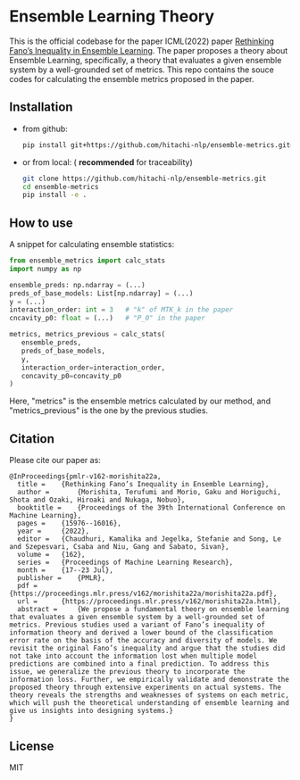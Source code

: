 # Ensemble Learning Theory
This is the official codebase for the paper ICML(2022) paper [Rethinking Fano’s Inequality in Ensemble Learning](https://arxiv.org/abs/2205.12683).
The paper proposes a theory about Ensemble Learning, specifically, a theory that evaluates a given ensemble system by a well-grounded set of metrics.
This repo contains the souce codes for calculating the ensemble metrics proposed in the paper.

## Installation
* from github:
    ```sh
    pip install git+https://github.com/hitachi-nlp/ensemble-metrics.git@master
    ```
* or from local: ( **recommended** for traceability)
    ```sh
    git clone https://github.com/hitachi-nlp/ensemble-metrics.git
    cd ensemble-metrics
    pip install -e .
    ```

## How to use
A snippet for calculating ensemble statistics:
```python
from ensemble_metrics import calc_stats
import numpy as np

ensemble_preds: np.ndarray = (...)
preds_of_base_models: List[np.ndarray] = (...)
y = (...)
interaction_order: int = 3   # "k" of MTK_k in the paper
cncavity_p0: float = (...)   # "P_0" in the paper

metrics, metrics_previous = calc_stats(
   ensemble_preds,
   preds_of_base_models,
   y,
   interaction_order=interaction_order,
   concavity_p0=concavity_p0
)
```
Here, "metrics" is the ensemble metrics calculated by our method, and "metrics_previous" is the one by the previous studies.

## Citation
Please cite our paper as:
```
@InProceedings{pmlr-v162-morishita22a,
  title = 	 {Rethinking Fano’s Inequality in Ensemble Learning},
  author =       {Morishita, Terufumi and Morio, Gaku and Horiguchi, Shota and Ozaki, Hiroaki and Nukaga, Nobuo},
  booktitle = 	 {Proceedings of the 39th International Conference on Machine Learning},
  pages = 	 {15976--16016},
  year = 	 {2022},
  editor = 	 {Chaudhuri, Kamalika and Jegelka, Stefanie and Song, Le and Szepesvari, Csaba and Niu, Gang and Sabato, Sivan},
  volume = 	 {162},
  series = 	 {Proceedings of Machine Learning Research},
  month = 	 {17--23 Jul},
  publisher =    {PMLR},
  pdf = 	 {https://proceedings.mlr.press/v162/morishita22a/morishita22a.pdf},
  url = 	 {https://proceedings.mlr.press/v162/morishita22a.html},
  abstract = 	 {We propose a fundamental theory on ensemble learning that evaluates a given ensemble system by a well-grounded set of metrics. Previous studies used a variant of Fano’s inequality of information theory and derived a lower bound of the classification error rate on the basis of the accuracy and diversity of models. We revisit the original Fano’s inequality and argue that the studies did not take into account the information lost when multiple model predictions are combined into a final prediction. To address this issue, we generalize the previous theory to incorporate the information loss. Further, we empirically validate and demonstrate the proposed theory through extensive experiments on actual systems. The theory reveals the strengths and weaknesses of systems on each metric, which will push the theoretical understanding of ensemble learning and give us insights into designing systems.}
}
```

## License
MIT
